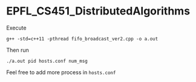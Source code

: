 # EPFL_CS451_DistributedAlgorithms

Execute
```
g++ -std=c++11 -pthread fifo_broadcast_ver2.cpp -o a.out
```

Then run 
```
./a.out pid hosts.conf num_msg
```
Feel free to add more process in ```hosts.conf```
